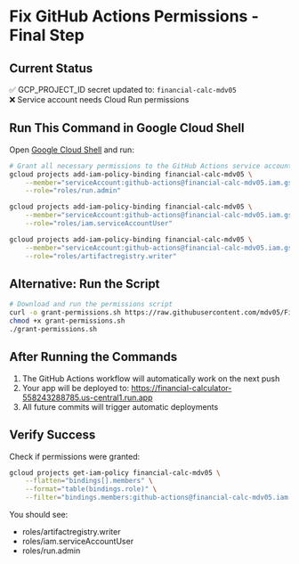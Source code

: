 # Fix GitHub Actions Permissions - Final Step

## Current Status
✅ GCP_PROJECT_ID secret updated to: `financial-calc-mdv05`  
❌ Service account needs Cloud Run permissions

## Run This Command in Google Cloud Shell

Open [Google Cloud Shell](https://console.cloud.google.com/?cloudshell=true&project=financial-calc-mdv05) and run:

```bash
# Grant all necessary permissions to the GitHub Actions service account
gcloud projects add-iam-policy-binding financial-calc-mdv05 \
    --member="serviceAccount:github-actions@financial-calc-mdv05.iam.gserviceaccount.com" \
    --role="roles/run.admin"

gcloud projects add-iam-policy-binding financial-calc-mdv05 \
    --member="serviceAccount:github-actions@financial-calc-mdv05.iam.gserviceaccount.com" \
    --role="roles/iam.serviceAccountUser"

gcloud projects add-iam-policy-binding financial-calc-mdv05 \
    --member="serviceAccount:github-actions@financial-calc-mdv05.iam.gserviceaccount.com" \
    --role="roles/artifactregistry.writer"
```

## Alternative: Run the Script

```bash
# Download and run the permissions script
curl -o grant-permissions.sh https://raw.githubusercontent.com/mdv05/Financial_Calculator/main/grant-permissions.sh
chmod +x grant-permissions.sh
./grant-permissions.sh
```

## After Running the Commands

1. The GitHub Actions workflow will automatically work on the next push
2. Your app will be deployed to: https://financial-calculator-558243288785.us-central1.run.app
3. All future commits will trigger automatic deployments

## Verify Success

Check if permissions were granted:
```bash
gcloud projects get-iam-policy financial-calc-mdv05 \
    --flatten="bindings[].members" \
    --format="table(bindings.role)" \
    --filter="bindings.members:github-actions@financial-calc-mdv05.iam.gserviceaccount.com"
```

You should see:
- roles/artifactregistry.writer
- roles/iam.serviceAccountUser  
- roles/run.admin